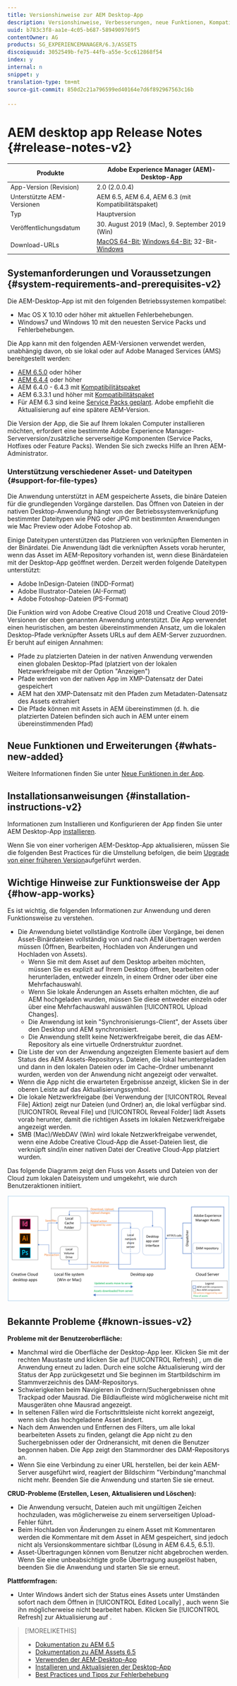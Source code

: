 ```yaml
---
title: Versionshinweise zur AEM Desktop-App
description: Versionshinweise, Verbesserungen, neue Funktionen, Kompatibilität und Downloadlinks für die AEM-Desktop-App.
uuid: b783c3f8-aa1e-4c05-b687-5894909769f5
contentOwner: AG
products: SG_EXPERIENCEMANAGER/6.3/ASSETS
discoiquuid: 3052549b-fe75-44fb-a55e-5cc612868f54
index: y
internal: n
snippet: y
translation-type: tm+mt
source-git-commit: 850d2c21a796599ed40164e7d6f892967563c16b

---
```



# AEM desktop app Release Notes {#release-notes-v2}

| Produkte | Adobe Experience Manager (AEM)-Desktop-App |
|---------------|--------------------------------------------------------------------|
| App-Version (Revision) | 2.0 (2.0.0.4) |
| Unterstützte AEM-Versionen | AEM 6.5, AEM 6.4, AEM 6.3 (mit Kompatibilitätspaket) |
| Typ | Hauptversion |
| Veröffentlichungsdatum | 30. August 2019 (Mac), 9. September 2019 (Win) |
| Download-URLs | [MacOS 64-Bit](https://download.macromedia.com/aem-assets-companion-app/aem-desktop-osx-2.0.0.4.dmg); [Windows 64-Bit](https://download.macromedia.com/aem-assets-companion-app/aem-desktop-win64-2.0.0.4.exe); 32-Bit- [Windows](https://download.macromedia.com/aem-assets-companion-app/aem-desktop-win32-2.0.0.4.exe) |

## Systemanforderungen und Voraussetzungen {#system-requirements-and-prerequisites-v2}

Die AEM-Desktop-App ist mit den folgenden Betriebssystemen kompatibel:

* Mac OS X 10.10 oder höher mit aktuellen Fehlerbehebungen.
* Windows7 und Windows 10 mit den neuesten Service Packs und Fehlerbehebungen.

Die App kann mit den folgenden AEM-Versionen verwendet werden, unabhängig davon, ob sie lokal oder auf Adobe Managed Services (AMS) bereitgestellt werden:

* [AEM 6.5.0](https://helpx.adobe.com/experience-manager/6-5/release-notes.html) oder höher
* [AEM 6.4.4](https://helpx.adobe.com/experience-manager/6-4/release-notes/sp-release-notes.html) oder höher
* AEM 6.4.0 - 6.4.3 mit [Kompatibilitätspaket](https://www.adobeaemcloud.com/content/marketplace/marketplaceProxy.html?packagePath=/content/companies/public/adobe/packages/cq640/featurepack/adobe-asset-link-support)
* AEM 6.3.3.1 und höher mit [Kompatibilitätspaket](https://www.adobeaemcloud.com/content/marketplace/marketplaceProxy.html?packagePath=/content/companies/public/adobe/packages/cq640/featurepack/adobe-asset-link-support)
* Für AEM 6.3 sind keine [Service Packs geplant](https://helpx.adobe.com/experience-manager/maintenance-releases-roadmap.html). Adobe empfiehlt die Aktualisierung auf eine spätere AEM-Version.

Die Version der App, die Sie auf Ihrem lokalen Computer installieren möchten, erfordert eine bestimmte Adobe Experience Manager-Serverversion/zusätzliche serverseitige Komponenten (Service Packs, Hotfixes oder Feature Packs). Wenden Sie sich zwecks Hilfe an Ihren AEM-Administrator.

### Unterstützung verschiedener Asset- und Dateitypen {#support-for-file-types}

Die Anwendung unterstützt in AEM gespeicherte Assets, die binäre Dateien für die grundlegenden Vorgänge darstellen. Das Öffnen von Dateien in der nativen Desktop-Anwendung hängt von der Betriebssystemverknüpfung bestimmter Dateitypen wie PNG oder JPG mit bestimmten Anwendungen wie Mac Preview oder Adobe Fotoshop ab.

Einige Dateitypen unterstützen das Platzieren von verknüpften Elementen in der Binärdatei. Die Anwendung lädt die verknüpften Assets vorab herunter, wenn das Asset im AEM-Repository vorhanden ist, wenn diese Binärdateien mit der Desktop-App geöffnet werden. Derzeit werden folgende Dateitypen unterstützt:

* Adobe InDesign-Dateien (INDD-Format)
* Adobe Illustrator-Dateien (AI-Format)
* Adobe Fotoshop-Dateien (PS-Format)

Die Funktion wird von Adobe Creative Cloud 2018 und Creative Cloud 2019-Versionen der oben genannten Anwendung unterstützt. Die App verwendet einen heuristischen, am besten übereinstimmenden Ansatz, um die lokalen Desktop-Pfade verknüpfter Assets URLs auf dem AEM-Server zuzuordnen. Er beruht auf einigen Annahmen:

* Pfade zu platzierten Dateien in der nativen Anwendung verwenden einen globalen Desktop-Pfad (platziert von der lokalen Netzwerkfreigabe mit der Option "Anzeigen")
* Pfade werden von der nativen App im XMP-Datensatz der Datei gespeichert
* AEM hat den XMP-Datensatz mit den Pfaden zum Metadaten-Datensatz des Assets extrahiert
* Die Pfade können mit Assets in AEM übereinstimmen (d. h. die platzierten Dateien befinden sich auch in AEM unter einem übereinstimmenden Pfad)

## Neue Funktionen und Erweiterungen {#whats-new-added}

Weitere Informationen finden Sie unter [Neue Funktionen in der App](introduction.md#whats-new-v2).

## Installationsanweisungen {#installation-instructions-v2}

Informationen zum Installieren und Konfigurieren der App finden Sie unter AEM Desktop-App [installieren](install-upgrade.md).

Wenn Sie von einer vorherigen AEM-Desktop-App aktualisieren, müssen Sie die folgenden Best Practices für die Umstellung befolgen, die beim [Upgrade von einer früheren Version](install-upgrade.md#upgrade-from-previous-version)aufgeführt werden.

## Wichtige Hinweise zur Funktionsweise der App {#how-app-works}

Es ist wichtig, die folgenden Informationen zur Anwendung und deren Funktionsweise zu verstehen.

* Die Anwendung bietet vollständige Kontrolle über Vorgänge, bei denen Asset-Binärdateien vollständig von und nach AEM übertragen werden müssen (Öffnen, Bearbeiten, Hochladen von Änderungen und Hochladen von Assets).
   * Wenn Sie mit dem Asset auf dem Desktop arbeiten möchten, müssen Sie es explizit auf Ihrem Desktop öffnen, bearbeiten oder herunterladen, entweder einzeln, in einem Ordner oder über eine Mehrfachauswahl.
   * Wenn Sie lokale Änderungen an Assets erhalten möchten, die auf AEM hochgeladen wurden, müssen Sie diese entweder einzeln oder über eine Mehrfachauswahl auswählen [!UICONTROL Upload Changes].
   * Die Anwendung ist kein "Synchronisierungs-Client", der Assets über den Desktop und AEM synchronisiert.
   * Die Anwendung stellt keine Netzwerkfreigabe bereit, die das AEM-Repository als eine virtuelle Ordnerstruktur zuordnet.
* Die Liste der von der Anwendung angezeigten Elemente basiert auf dem Status des AEM Assets-Repositorys. Dateien, die lokal heruntergeladen und dann in den lokalen Dateien oder im Cache-Ordner umbenannt wurden, werden von der Anwendung nicht angezeigt oder verwaltet.
* Wenn die App nicht die erwarteten Ergebnisse anzeigt, klicken Sie in der oberen Leiste auf das Aktualisierungssymbol.
* Die lokale Netzwerkfreigabe (bei Verwendung der [!UICONTROL Reveal File] Aktion) zeigt nur Dateien (und Ordner) an, die lokal verfügbar sind. [!UICONTROL Reveal File] und [!UICONTROL Reveal Folder] lädt Assets vorab herunter, damit die richtigen Assets im lokalen Netzwerkfreigabe angezeigt werden.
* SMB (Mac)/WebDAV (Win) wird lokale Netzwerkfreigabe verwendet, wenn eine Adobe Creative Cloud-App die Asset-Dateien liest, die verknüpft sind/in einer nativen Datei der Creative Cloud-App platziert wurden.

Das folgende Diagramm zeigt den Fluss von Assets und Dateien von der Cloud zum lokalen Dateisystem und umgekehrt, wie durch Benutzeraktionen initiiert.

![Fluss von Assets vom AEM-Server zu nativen Desktop-Apps über die Desktop-App](assets/do-not-localize/da20_flow_diagram.png)

## Bekannte Probleme {#known-issues-v2}

**Probleme mit der Benutzeroberfläche:**
* Manchmal wird die Oberfläche der Desktop-App leer. Klicken Sie mit der rechten Maustaste und klicken Sie auf [!UICONTROL Refresh] , um die Anwendung erneut zu laden. Durch eine solche Aktualisierung wird der Status der App zurückgesetzt und Sie beginnen im Startbildschirm im Stammverzeichnis des DAM-Repositorys. <!-- CQ-4270267 -->
* Schwierigkeiten beim Navigieren in Ordnern/Suchergebnissen ohne Trackpad oder Mausrad. Die Bildlaufleiste wird möglicherweise nicht mit Mausgeräten ohne Mausrad angezeigt. <!-- CQ-4269947 -->
* In seltenen Fällen wird die Fortschrittsleiste nicht korrekt angezeigt, wenn sich das hochgeladene Asset ändert.
* Nach dem Anwenden und Entfernen des Filters, um alle lokal bearbeiteten Assets zu finden, gelangt die App nicht zu den Suchergebnissen oder der Ordneransicht, mit denen die Benutzer begonnen haben. Die App zeigt den Stammordner des DAM-Repositorys an.
* Wenn Sie eine Verbindung zu einer URL herstellen, bei der kein AEM-Server ausgeführt wird, reagiert der Bildschirm "Verbindung"manchmal nicht mehr. Beenden Sie die Anwendung und starten Sie sie erneut.

**CRUD-Probleme (Erstellen, Lesen, Aktualisieren und Löschen):**
* Die Anwendung versucht, Dateien auch mit ungültigen Zeichen hochzuladen, was möglicherweise zu einem serverseitigen Upload-Fehler führt. <!-- CQ-4273652 -->
* Beim Hochladen von Änderungen zu einem Asset mit Kommentaren werden die Kommentare mit dem Asset in AEM gespeichert, sind jedoch nicht als Versionskommentare sichtbar (Lösung in AEM 6.4.5, 6.5.1). <!-- CQ-4268990 -->
* Asset-Übertragungen können vom Benutzer nicht abgebrochen werden. Wenn Sie eine unbeabsichtigte große Übertragung ausgelöst haben, beenden Sie die Anwendung und starten Sie sie erneut. <!-- CQ-4278940 -->

**Plattformfragen:**
* Unter Windows ändert sich der Status eines Assets unter Umständen sofort nach dem Öffnen in [!UICONTROL Edited Locally] , auch wenn Sie ihn möglicherweise nicht bearbeitet haben. Klicken Sie [!UICONTROL Refresh] zur Aktualisierung auf .

>[!MORELIKETHIS]
>
>* [Dokumentation zu AEM 6.5](https://helpx.adobe.com/support/experience-manager/6-5.html)
>* [Dokumentation zu AEM Assets 6.5](https://docs.adobe.com/content/help/en/experience-manager-64/assets/home.html)
>* [Verwenden der AEM-Desktop-App](using.md)
>* [Installieren und Aktualisieren der Desktop-App](install-upgrade.md)
>* [Best Practices und Tipps zur Fehlerbehebung](troubleshoot.md)

